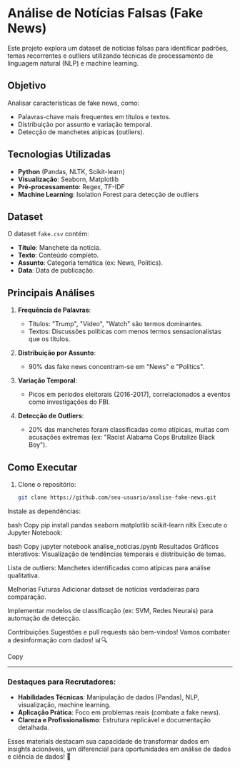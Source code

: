 # Análise de Notícias Falsas (Fake News)

Este projeto explora um dataset de notícias falsas para identificar padrões, temas recorrentes e outliers utilizando técnicas de processamento de linguagem natural (NLP) e machine learning.

## Objetivo
Analisar características de fake news, como:
- Palavras-chave mais frequentes em títulos e textos.
- Distribuição por assunto e variação temporal.
- Detecção de manchetes atípicas (outliers).

## Tecnologias Utilizadas
- **Python** (Pandas, NLTK, Scikit-learn)
- **Visualização**: Seaborn, Matplotlib
- **Pré-processamento**: Regex, TF-IDF
- **Machine Learning**: Isolation Forest para detecção de outliers

## Dataset
O dataset `fake.csv` contém:
- **Título**: Manchete da notícia.
- **Texto**: Conteúdo completo.
- **Assunto**: Categoria temática (ex: News, Politics).
- **Data**: Data de publicação.

## Principais Análises
1. **Frequência de Palavras**:
   - Títulos: "Trump", "Video", "Watch" são termos dominantes.
   - Textos: Discussões políticas com menos termos sensacionalistas que os títulos.

2. **Distribuição por Assunto**:
   - 90% das fake news concentram-se em "News" e "Politics".

3. **Variação Temporal**:
   - Picos em períodos eleitorais (2016-2017), correlacionados a eventos como investigações do FBI.

4. **Detecção de Outliers**:
   - 20% das manchetes foram classificadas como atípicas, muitas com acusações extremas (ex: "Racist Alabama Cops Brutalize Black Boy").

## Como Executar
1. Clone o repositório:
   ```bash
   git clone https://github.com/seu-usuario/analise-fake-news.git
Instale as dependências:

bash
Copy
pip install pandas seaborn matplotlib scikit-learn nltk
Execute o Jupyter Notebook:

bash
Copy
jupyter notebook analise_noticias.ipynb
Resultados
Gráficos interativos: Visualização de tendências temporais e distribuição de temas.

Lista de outliers: Manchetes identificadas como atípicas para análise qualitativa.

Melhorias Futuras
Adicionar dataset de notícias verdadeiras para comparação.

Implementar modelos de classificação (ex: SVM, Redes Neurais) para automação de detecção.

Contribuições
Sugestões e pull requests são bem-vindos! Vamos combater a desinformação com dados! 📊🔍

Copy

---

### Destaques para Recrutadores:
- **Habilidades Técnicas**: Manipulação de dados (Pandas), NLP, visualização, machine learning.
- **Aplicação Prática**: Foco em problemas reais (combate a fake news).
- **Clareza e Profissionalismo**: Estrutura replicável e documentação detalhada. 

Esses materiais destacam sua capacidade de transformar dados em insights acionáveis, um diferencial para oportunidades em análise de dados e ciência de dados! 🌟
